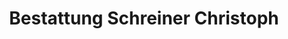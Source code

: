 ---
title: "Bestattung Schreiner Christoph"
url: /fehring/bestattung-schreiner-christoph/
shop: Bestattungen
---
